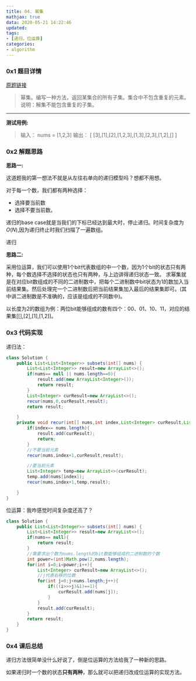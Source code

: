 ```yaml
---
title: 04. 幂集
mathjax: true
data: 2020-05-21 14:22:46
updated:
tags:
- [递归，位运算]
categories:
- algorithm
---
```


### 0x1 题目详情

[原题链接](https://leetcode-cn.com/problems/power-set-lcci/)

> 幂集。编写一种方法，返回某集合的所有子集。集合中不包含重复的元素。
说明：解集不能包含重复的子集。
---

**测试用例:**

> 输入： nums = [1,2,3]
 输出：
[
  [3],[1],[2],[1,2,3],[1,3],[2,3],[1,2],[]
]

### 0x2 解题思路

**思路一:**

这道题我的第一想法不就是从左往右单向的递归模型吗？想都不用想。

对于每一个数，我们都有两种选择：

- 选择要当前数
- 选择不要当前数。

递归的base case就是当我们的下标已经达到最大时，停止递归。时间复杂度为$O(N)$,因为递归终止时我们扫描了一遍数组。

递归

**思路二:**

采用位运算，我们可以使用1个bit代表数组的中一个数，因为1个bit的状态只有两种，每个数选择不选择的状态也只有两种，与上边讲得递归状态一致。
求幂集就是在对应bit数组成的不同的二进制数中，把每个二进制数中bit状态为1的数加入当前结果集。然后处理完一个二进制数后把当前结果集加入最后的结果集即可。(其中讲二进制数是不准确的，应该是组成的不同数中)。

以长度为2的数组为例：两位bit能够组成的数有四个：00、01、10、11，对应的结果集[[],[2],[1],[1,2]]。

### 0x3 代码实现

递归法：

``` java 
class Solution {
    public List<List<Integer>> subsets(int[] nums) {
        List<List<Integer>> result=new ArrayList<>();
        if(nums== null || nums.length==0){
            result.add(new ArrayList<Integer>());
            return result;
        }
        List<Integer> curResult=new ArrayList<>();
        recur(nums,0,curResult,result);
        return result;

    }
    private void recur(int[] nums,int index,List<Integer> curResult,List<List<Integer>> result){
        if(index== nums.length){
            result.add(curResult);
            return;
        }
        //不要当前元素
        recur(nums,index+1,curResult,result);

        //要当前元素
        List<Integer> temp=new ArrayList<>(curResult);
        temp.add(nums[index]);
        recur(nums,index+1,temp,result);

    }
}

```

位运算：我咋感觉时间复杂度还高了？

``` java
class Solution {
    public List<List<Integer>> subsets(int[] nums) {
        List<List<Integer>> result=new ArrayList<>();
        if(nums== null){
            return result;
        }
        //需要求出个数为nums.length的bit数能够组成的二进制数的个数
        int power=(int)Math.pow(2,nums.length);
        for(int i=0;i<power;i++){
            List<Integer> curResult=new ArrayList<>();
            //j代表右移的位数
            for(int j=0;j<nums.length;j++){
                if(((i>>>j)&1)==1){
                    curResult.add(nums[j]);
                }
            }
            result.add(curResult);
        }
        return result;
    }
}
```

### 0x4 课后总结

递归方法很简单没什么好说了，倒是位运算的方法给我了一种新的思路。

如果递归时一个数的状态**只有两种**，那么就可以把递归改成位运算的实现方法。